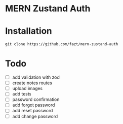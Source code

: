 # MERN Zustand Auth

# Installation

```
git clone https://github.com/fazt/mern-zustand-auth
```

# Todo

- [ ] add validation with zod
- [ ] create notes routes
- [ ] upload images
- [ ] add tests
- [ ] password confirmation
- [ ] add forgot password
- [ ] add reset password
- [ ] add change password
